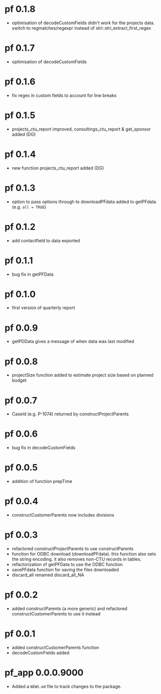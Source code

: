 # pf 0.1.8

* optimisation of decodeCustomFields didn't work for the projects data. switch to regmatches/regexpr instead of stri::stri_extract_first_regex

# pf 0.1.7

* optimisation of decodeCustomFields

# pf 0.1.6

* fix regex in custom fields to account for line breaks

# pf 0.1.5

* projects_ctu_report improved, consultings_ctu_report & get_sponsor added (DG)

# pf 0.1.4

* new function projects_ctu_report added (DG)

# pf 0.1.3

* option to pass options through to downloadPFdata added to getPFdata (e.g. `all = TRUE`)

# pf 0.1.2

* add contactfield to data exported

# pf 0.1.1

* bug fix in getPFData

# pf 0.1.0

* first version of quarterly report

# pf 0.0.9

* getPDData gives a message of when data was last modified

# pf 0.0.8

* projectSize function added to estimate project size based on planned budget

# pf 0.0.7

* CaseId (e.g. P-1074) returned by constructProjectParents

# pf 0.0.6

* bug fix in decodeCustomFields

# pf 0.0.5

* addition of function prepTime

# pf 0.0.4

* constructCustomerParents now includes divisions

# pf 0.0.3

* refactored constructProjectParents to use constructParents
* function for ODBC download (downloadPFdata). this function also sets the string encoding. it also removes non-CTU records in tables.
* refactorization of getPFData to use the ODBC function
* savePFdata function for saving the files downloaded
* discard_all renamed discard_all_NA

# pf 0.0.2

* added constructParents (a more generic) and refactored constructCustomerParents to use it instead

# pf 0.0.1

* added constructCustomerParents function
* decodeCustomFields added

# pf_app 0.0.0.9000

* Added a `NEWS.md` file to track changes to the package.
